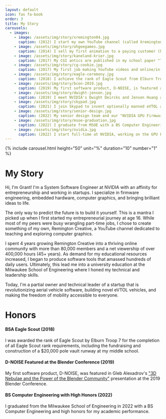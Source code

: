 ```yaml
---
layout: default
icon: fas fa-book
order: 3
title: My Story
carousels:
  - images:
    - image: /assets/img/story/xremington04.jpg
      caption: (2012) I start my own YouTube channel (called Xremington04 at the time)
    - image: /assets/img/story/ohgeegames.jpg
      caption: (2014) I sell my first animation to a paying customer (he still uses it too!)
    - image: /assets/img/story/kaneland-krier.jpg
      caption: (2017) My CGI antics are published in my school paper "The Kaneland Krier"
    - image: /assets/img/story/cg-cookie.jpg
      caption: (2017) My first job making YouTube videos and online/in-person courses with CG Cookie
    - image: /assets/img/story/eagle-ceremony.jpg
      caption: (2018) I achieve the rank of Eagle Scout from Elburn Troop 7
    - image: /assets/img/story/bcon-2019.jpg
      caption: (2019) My first software product, D-NOISE, is featured at the 2019 Blender Conference
    - image: /assets/img/story/dwight-jensen.jpg
      caption: (2019) I meet NVIDIA's Dwight Deircks and Jensen Huang at MSOE
    - image: /assets/img/story/skypad.jpg
      caption: (2021) I join Skypad to invent optionally manned eVTOL aircraft and virtual cockpit software
    - image: /assets/img/story/senior-design.jpg
      caption: (2022) My senior design team and our "NVIDIA GPU Firmware Debug" project
    - image: /assets/img/story/msoe-graduation.jpg
      caption: (2022) I graduate from MSOE with a BS Computer Engineering and high honors
    - image: /assets/img/story/nvidia.jpg
      caption: (2022) I start full-time at NVIDIA, working on the GPU Firmware team
---
```


{% include carousel.html height="50" unit="%" duration="10" number="1" %}

# My Story

Hi, I'm Grant! I'm a System Software Engineer at NVIDIA with an affinity for entrepreneurship and working in startups. I specialize in firmware engineering, embedded hardware, computer graphics, and bringing brilliant ideas to life.

The only way to predict the future is to build it yourself. This is a mantra I picked up when I first started my entrepreneurial journey at age 16. While most of my peers were busy wrangling part-time jobs, I chose to create something of my own, Remington Creative, a YouTube channel dedicated to teaching and exploring computer graphics.

I spent 4 years growing Remington Creative into a thriving online community with more than 80,000 members and a net viewership of over 400,000 hours (45+ years). As demand for my educational resources increased, I began to produce software tools that amassed hundreds of daily users. Ultimately, this lead me into a university education at the Milwaukee School of Engineering where I honed my technical and leadership skills.

Today, I'm a partial owner and technical leader of a startup that is revolutionizing aerial vehicle software, building novel eVTOL vehicles, and making the freedom of mobility accessible to everyone.

# Honors

#### BSA Eagle Scout (2018)
I was awarded the rank of Eagle Scout by Elburn Troop 7 for the completion of all Eagle Scout rank requirements, including the fundraising and construction of a $20,000 pole vault runway at my middle school.

#### D-NOISE Featured at the Blender Conference (2019)
My first software product, D-NOISE, was featured in Gleb Alexadrov's <a href="https://youtu.be/4w8_SBxCOxo?si=YxqXEzOE1L0qYHQo&t=1128" target="_blank">"3D Nebulae and the Power of the Blender Community"</a> presentation at the 2019 Blender Conference.

#### BS Computer Engineering with High Honors (2022)
I graduated from the Milwaukee School of Engineering in 2022 with a BS Computer Engineering and high honors for my academic performance.

